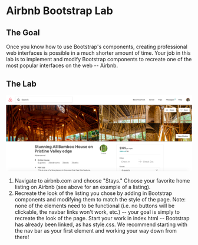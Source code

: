 # Airbnb Bootstrap Lab
## The Goal
Once you know how to use Bootstrap's components, creating professional web interfaces is possible in a much shorter amount of time. Your job in this lab is to implement and modify Bootstrap components to recreate one of the most popular interfaces on the web -- Airbnb. 
## The Lab
![sample_airbnb](https://github.com/upperlinecode/airbnb-bootstrap-lab/blob/master/Airbnb.png?raw=true)
1. Navigate to airbnb.com and choose "Stays." Choose your favorite home listing on Airbnb (see above for an example of a listing).
2. Recreate the look of the listing you chose by adding in Bootstrap components and modifying them to match the style of the page. Note: none of the elements need to be functional (i.e. no buttons will be clickable, the navbar links won't work, etc.) -- your goal is simply to recreate the look of the page. Start your work in index.html -- Bootstrap has already been linked, as has style.css. We recommend starting with the nav bar as your first element and working your way down from there!
